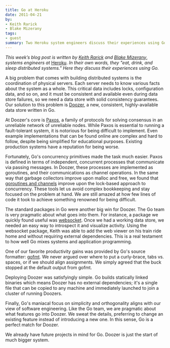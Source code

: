 ```yaml
---
title: Go at Heroku
date: 2011-04-21
by:
- Keith Rarick
- Blake Mizerany
tags:
- guest
summary: Two Heroku system engineers discuss their experiences using Go.
---
```



_This week’s blog post is written by_ [_Keith Rarick_](http://xph.us/)
_and_ [_Blake Mizerany_](http://itsbonus.heroku.com/),
_systems engineers at_ [Heroku](http://www.heroku.com/).
_In their own words, they "eat, drink, and sleep distributed systems." Here they discuss their experiences using Go._

A big problem that comes with building distributed systems is the coordination
of physical servers.
Each server needs to know various facts about the system as a whole.
This critical data includes locks, configuration data,
and so on, and it must be consistent and available even during data store failures,
so we need a data store with solid consistency guarantees.
Our solution to this problem is [Doozer](http://xph.us/2011/04/13/introducing-doozer.html),
a new, consistent, highly-available data store written in Go.

At Doozer's core is [Paxos](http://en.wikipedia.org/wiki/Paxos_(computer_science)),
a family of protocols for solving consensus in an unreliable network of unreliable nodes.
While Paxos is essential to running a fault-tolerant system,
it is notorious for being difficult to implement.
Even example implementations that can be found online are complex and hard to follow,
despite being simplified for educational purposes.
Existing production systems have a reputation for being worse.

Fortunately, Go's concurrency primitives made the task much easier.
Paxos is defined in terms of independent,
concurrent processes that communicate via passing messages.
In Doozer, these processes are implemented as goroutines,
and their communications as channel operations.
In the same way that garbage collectors improve upon malloc and free,
we found that [goroutines and channels](https://blog.golang.org/2010/07/share-memory-by-communicating.html)
improve upon the lock-based approach to concurrency.
These tools let us avoid complex bookkeeping and stay focused on the problem at hand.
We are still amazed at how few lines of code it took to achieve something
renowned for being difficult.

The standard packages in Go were another big win for Doozer.
The Go team is very pragmatic about what goes into them.
For instance, a package we quickly found useful was [websocket](/pkg/websocket/).
Once we had a working data store, we needed an easy way to introspect it
and visualize activity.
Using the websocket package, Keith was able to add the web viewer on his
train ride home and without requiring external dependencies.
This is a real testament to how well Go mixes systems and application programming.

One of our favorite productivity gains was provided by Go's source formatter:
[gofmt](/cmd/gofmt/).
We never argued over where to put a curly-brace,
tabs vs. spaces, or if we should align assignments.
We simply agreed that the buck stopped at the default output from gofmt.

Deploying Doozer was satisfyingly simple.
Go builds statically linked binaries which means Doozer has no external dependencies;
it's a single file that can be copied to any machine and immediately launched
to join a cluster of running Doozers.

Finally, Go's maniacal focus on simplicity and orthogonality aligns with
our view of software engineering.
Like the Go team, we are pragmatic about what features go into Doozer.
We sweat the details, preferring to change an existing feature instead of
introducing a new one.
In this sense, Go is a perfect match for Doozer.

We already have future projects in mind for Go. Doozer is just the start of much bigger system.
